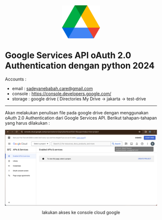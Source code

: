<p align="center">
    <img src="./gambar-petunjuk/vecteezy_google-drive-icon-logo.png" alt="googledrive-icon" style="display: block; margin: 0 auto; width: 25%;">
</p>

# Google Services API oAuth 2.0 Authentication dengan python 2024

Accounts :
- email 	: sadeyanebabah.care@gmail.com
- console 	: https://console.developers.google.com/
- storage	: google drive ( Directories My Drive -> jakarta -> test-drive 
---

Akan melakukan penulisan file pada google drive dengan menggunakan oAuth 2.0 Authentication dari Google Services API.
Berikut tahapan-tahapan yang harus dilakukan :

<p align="center">
    <img src="./gambar-petunjuk/ss_001.png" alt="001" style="display: block; margin: 0 auto;">
</p>
<p align="center">lakukan akses ke console cloud google</p>
